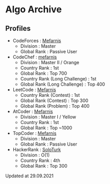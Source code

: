 # Algo Archive

## Profiles

- CodeForces : [Mefarnis](https://codeforces.com/profile/Mefarnis)
	- Division : Master
	- Global Rank : Passive User
- CodeChef : [mefarnis](https://www.codechef.com/users/mefarnis)
	- Division : Master II / Orange
	- Country Rank : 1st
	- Global Rank : Top 700
	- Country Rank (Long Challenge) : 1st
	- Global Rank (Long Challenge) : Top 400
- LeetCode : [Mefarnis](https://leetcode.com/mefarnis/)
	- Country Rank (Contest) : 1st
	- Global Rank (Contest) : Top 300
	- Global Rank (Problem) : Top 400
- AtCoder : [Mefarnis](https://atcoder.jp/users/Mefarnis/)
	- Division : Master I / Yellow
	- Country Rank : 1st
	- Global Rank : Top ~1000
- TopCoder : [Mefarnis](https://www.topcoder.com/members/Mefarnis)
	- Division : Master
	- Global Rank : Passive User
- HackerRank : [SoloTurk](https://www.hackerrank.com/SoloTurk?hr_r=1)
	- Division : O(1)
	- Country Rank : 4th
	- Global Rank : Top 300

Updated at 29.09.2021